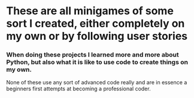 # These are all minigames of some sort I created, either completely on my own or by following user stories

### When doing these projects I learned more and more about Python, but also what it is like to use code to create things on my own.

None of these use any sort of advanced code really and are in essence a beginners first attempts at becoming a professional coder.
